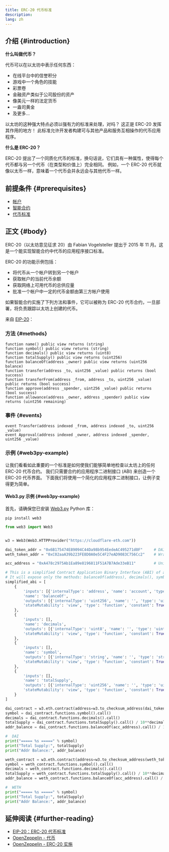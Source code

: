 ```yaml
---
title: ERC-20 代币标准
description:
lang: zh
---
```


## 介绍 {#introduction}

**什么叫做代币？**

代币可以在以太坊中表示任何东西：

- 在线平台中的信誉积分
- 游戏中一个角色的技能
- 彩票卷
- 金融资产类似于公司股份的资产
- 像美元一样的法定货币
- 一盎司黄金
- 及更多...

以太坊的这种强大特点必须以强有力的标准来处理，对吗？ 这正是 ERC-20 发挥其作用的地方！ 此标准允许开发者构建可与其他产品和服务互相操作的代币应用程序。

**什么是 ERC-20？**

ERC-20 提出了一个同质化代币的标准，换句话说，它们具有一种属性，使得每个代币都与另一个代币（在类型和价值上）完全相同。 例如，一个 ERC-20 代币就像以太币一样，意味着一个代币会并永远会与其他代币一样。

## 前提条件 {#prerequisites}

- [帐户](/developers/docs/accounts)
- [智能合约](/developers/docs/smart-contracts/)
- [代币标准](/developers/docs/standards/tokens/)

## 正文 {#body}

ERC-20（以太坊意见征求 20）由 Fabian Vogelsteller 提出于 2015 年 11 月。这是一个能实现智能合约中代币的应用程序接口标准。

ERC-20 的功能示例包括：

- 将代币从一个帐户转到另一个帐户
- 获取帐户的当前代币余额
- 获取网络上可用代币的总供应量
- 批准一个帐户中一定的代币金额由第三方帐户使用

如果智能合约实施了下列方法和事件，它可以被称为 ERC-20 代币合约，一旦部署，将负责跟踪以太坊上创建的代币。

来自 [EIP-20](https://eips.ethereum.org/EIPS/eip-20)：

### 方法 {#methods}

```solidity
function name() public view returns (string)
function symbol() public view returns (string)
function decimals() public view returns (uint8)
function totalSupply() public view returns (uint256)
function balanceOf(address _owner) public view returns (uint256 balance)
function transfer(address _to, uint256 _value) public returns (bool success)
function transferFrom(address _from, address _to, uint256 _value) public returns (bool success)
function approve(address _spender, uint256 _value) public returns (bool success)
function allowance(address _owner, address _spender) public view returns (uint256 remaining)
```

### 事件 {#events}

```solidity
event Transfer(address indexed _from, address indexed _to, uint256 _value)
event Approval(address indexed _owner, address indexed _spender, uint256 _value)
```

### 示例 {#web3py-example}

让我们看看如此重要的一个标准是如何使我们能够简单地检查以太坊上的任何 ERC-20 代币合约。 我们只需要合约的应用程序二进制接口 (ABI) 来创造一个 ERC-20 代币界面。 下面我们将使用一个简化的应用程序二进制接口，让例子变得更为简单。

#### Web3.py 示例 {#web3py-example}

首先，请确保您已安装 [Web3.py](https://web3py.readthedocs.io/en/stable/quickstart.html#installation) Python 库：

```
pip install web3
```

```python
from web3 import Web3


w3 = Web3(Web3.HTTPProvider("https://cloudflare-eth.com"))

dai_token_addr = "0x6B175474E89094C44Da98b954EedeAC495271d0F"     # DAI
weth_token_addr = "0xC02aaA39b223FE8D0A0e5C4F27eAD9083C756Cc2"    # Wrapped ether (WETH)

acc_address = "0xA478c2975Ab1Ea89e8196811F51A7B7Ade33eB11"        # Uniswap V2: DAI 2

# This is a simplified Contract Application Binary Interface (ABI) of an ERC-20 Token Contract.
# It will expose only the methods: balanceOf(address), decimals(), symbol() and totalSupply()
simplified_abi = [
    {
        'inputs': [{'internalType': 'address', 'name': 'account', 'type': 'address'}],
        'name': 'balanceOf',
        'outputs': [{'internalType': 'uint256', 'name': '', 'type': 'uint256'}],
        'stateMutability': 'view', 'type': 'function', 'constant': True
    },
    {
        'inputs': [],
        'name': 'decimals',
        'outputs': [{'internalType': 'uint8', 'name': '', 'type': 'uint8'}],
        'stateMutability': 'view', 'type': 'function', 'constant': True
    },
    {
        'inputs': [],
        'name': 'symbol',
        'outputs': [{'internalType': 'string', 'name': '', 'type': 'string'}],
        'stateMutability': 'view', 'type': 'function', 'constant': True
    },
    {
        'inputs': [],
        'name': 'totalSupply',
        'outputs': [{'internalType': 'uint256', 'name': '', 'type': 'uint256'}],
        'stateMutability': 'view', 'type': 'function', 'constant': True
    }
]

dai_contract = w3.eth.contract(address=w3.to_checksum_address(dai_token_addr), abi=simplified_abi)
symbol = dai_contract.functions.symbol().call()
decimals = dai_contract.functions.decimals().call()
totalSupply = dai_contract.functions.totalSupply().call() / 10**decimals
addr_balance = dai_contract.functions.balanceOf(acc_address).call() / 10**decimals

#  DAI
print("===== %s =====" % symbol)
print("Total Supply:", totalSupply)
print("Addr Balance:", addr_balance)

weth_contract = w3.eth.contract(address=w3.to_checksum_address(weth_token_addr), abi=simplified_abi)
symbol = weth_contract.functions.symbol().call()
decimals = weth_contract.functions.decimals().call()
totalSupply = weth_contract.functions.totalSupply().call() / 10**decimals
addr_balance = weth_contract.functions.balanceOf(acc_address).call() / 10**decimals

#  WETH
print("===== %s =====" % symbol)
print("Total Supply:", totalSupply)
print("Addr Balance:", addr_balance)
```

## 延伸阅读 {#further-reading}

- [EIP-20：ERC-20 代币标准](https://eips.ethereum.org/EIPS/eip-20)
- [OpenZeppelin - 代币](https://docs.openzeppelin.com/contracts/3.x/tokens#ERC20)
- [OpenZeppelin - ERC-20 实施](https://github.com/OpenZeppelin/openzeppelin-contracts/blob/master/contracts/token/ERC20/ERC20.sol)
